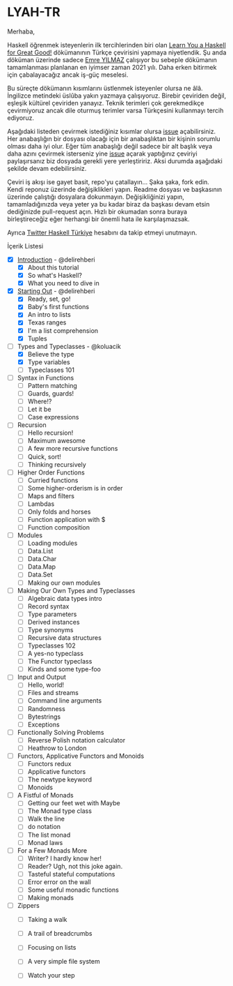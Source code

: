 # LYAH-TR

Merhaba,

Haskell öğrenmek isteyenlerin ilk tercihlerinden biri olan [Learn You a Haskell for Great Good!](http://learnyouahaskell.com/chapters) dökümanının Türkçe çevirisini yapmaya niyetlendik. Şu anda döküman üzerinde sadece [Emre YILMAZ](https://github.com/delirehberi) çalışıyor bu sebeple dökümanın tamamlanması planlanan en iyimser zaman 2021 yılı. Daha erken bitirmek için çabalayacağız ancak iş-güç meselesi.

Bu süreçte dökümanın kısımlarını üstlenmek isteyenler olursa ne âlâ. İngilizce metindeki üslûba yakın yazmaya çalışıyoruz. Birebir çeviriden değil, eşleşik kültürel çeviriden yanayız. Teknik terimleri çok gerekmedikçe çevirmiyoruz ancak dile oturmuş terimler varsa Türkçesini kullanmayı tercih ediyoruz. 

Aşağıdaki listeden çevirmek istediğiniz kısımlar olursa [issue](https://github.com/Haskell-Turkiye/lyah-tr/issues) açabilirsiniz. Her anabaşlığın bir dosyası olacağı için bir anabaşlıktan bir kişinin sorumlu olması daha iyi olur. Eğer tüm anabaşlığı değil sadece bir alt başlık veya daha azını çevirmek isterseniz yine [issue](https://github.com/Haskell-Turkiye/lyah-tr/issues) açarak yaptığınız çeviriyi paylaşırsanız biz dosyada gerekli yere yerleştiririz. Aksi durumda aşağıdaki şekilde devam edebilirsiniz.

Çeviri iş akışı ise gayet basit, repo'yu çatallayın... Şaka şaka, fork edin. Kendi reponuz üzerinde değişiklikleri yapın. Readme dosyası ve başkasının üzerinde çalıştığı dosyalara dokunmayın. Değişikliğinizi yapın, tamamladığınızda veya yeter ya bu kadar biraz da başkası devam etsin dediğinizde pull-request açın. Hızlı bir okumadan sonra buraya birleştireceğiz eğer herhangi bir önemli hata ile karşılaşmazsak.

Ayrıca [Twitter Haskell Türkiye](https://twitter.com/haskellturkiye) hesabını da takip etmeyi unutmayın. 


İçerik Listesi

- [x] [Introduction](introduction.md) - @delirehberi
    - [x] About this tutorial
    - [x] So what's Haskell?
    - [x] What you need to dive in
- [x] [Starting Out](starting-out.md) - @delirehberi
    - [x] Ready, set, go!
    - [x] Baby's first functions
    - [x] An intro to lists
    - [x] Texas ranges
    - [x] I'm a list comprehension
    - [x] Tuples
- [ ] Types and Typeclasses - @koluacik
    - [x] Believe the type
    - [x] Type variables
    - [ ] Typeclasses 101
- [ ] Syntax in Functions
    - [ ] Pattern matching
    - [ ] Guards, guards!
    - [ ] Where!?
    - [ ] Let it be
    - [ ] Case expressions
- [ ] Recursion
    - [ ] Hello recursion!
    - [ ] Maximum awesome
    - [ ] A few more recursive functions
    - [ ] Quick, sort!
    - [ ] Thinking recursively
- [ ] Higher Order Functions
    - [ ] Curried functions
    - [ ] Some higher-orderism is in order
    - [ ] Maps and filters
    - [ ] Lambdas
    - [ ] Only folds and horses
    - [ ] Function application with $
    - [ ] Function composition
- [ ] Modules
    - [ ] Loading modules
    - [ ] Data.List
    - [ ] Data.Char
    - [ ] Data.Map
    - [ ] Data.Set
    - [ ] Making our own modules
- [ ] Making Our Own Types and Typeclasses
    - [ ] Algebraic data types intro
    - [ ] Record syntax
    - [ ] Type parameters
    - [ ] Derived instances
    - [ ] Type synonyms
    - [ ] Recursive data structures
    - [ ] Typeclasses 102
    - [ ] A yes-no typeclass
    - [ ] The Functor typeclass
    - [ ] Kinds and some type-foo
- [ ] Input and Output
    - [ ] Hello, world!
    - [ ] Files and streams
    - [ ] Command line arguments
    - [ ] Randomness
    - [ ] Bytestrings
    - [ ] Exceptions
- [ ] Functionally Solving Problems
    - [ ] Reverse Polish notation calculator
    - [ ] Heathrow to London
- [ ] Functors, Applicative Functors and Monoids
    - [ ] Functors redux
    - [ ] Applicative functors
    - [ ] The newtype keyword
    - [ ] Monoids
- [ ] A Fistful of Monads
    - [ ] Getting our feet wet with Maybe
    - [ ] The Monad type class
    - [ ] Walk the line
    - [ ] do notation
    - [ ] The list monad
    - [ ] Monad laws
- [ ] For a Few Monads More
    - [ ] Writer? I hardly know her!
    - [ ] Reader? Ugh, not this joke again.
    - [ ] Tasteful stateful computations
    - [ ] Error error on the wall
    - [ ] Some useful monadic functions
    - [ ] Making monads
- [ ] Zippers
    - [ ] Taking a walk
    - [ ] A trail of breadcrumbs
    - [ ] Focusing on lists
    - [ ] A very simple file system
    - [ ] Watch your step

